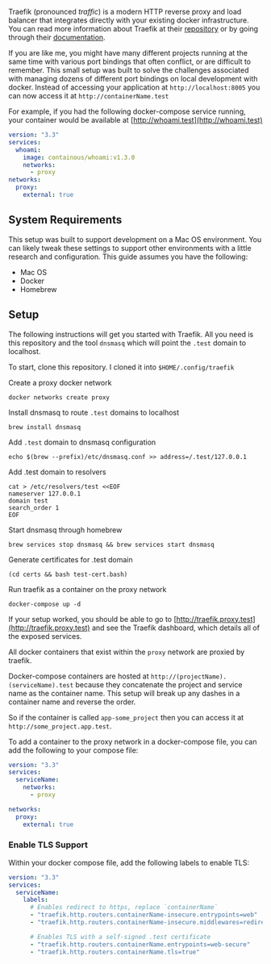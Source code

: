 Traefik (pronounced _traffic_) is a modern HTTP reverse proxy and load balancer that integrates directly with your existing docker infrastructure. You can read more information about Traefik at their [repository](https://github.com/containous/traefik) or by going through their [documentation](https://traefik.io/).

If you are like me, you might have many different projects running at the same time with various port bindings that often conflict, or are difficult to remember. This small setup was built to solve the challenges associated with managing dozens of different port bindings on local development with docker. Instead of accessing your application at `http://localhost:8005` you can now access it at `http://containerName.test`

For example, if you had the following docker-compose service running, your container would be available at [http://whoami.test](http://whoami.test)

``` yaml
version: "3.3"
services:
  whoami:
    image: containous/whoami:v1.3.0
    networks:
      - proxy
networks:
  proxy:
    external: true
```

## System Requirements
This setup was built to support development on a Mac OS environment. You can likely tweak these settings to support other environments with a little research and configuration. This guide assumes you have the following:
- Mac OS
- Docker
- Homebrew

## Setup
The following instructions will get you started with Traefik. All you need is this repository and the tool `dnsmasq` which will point the `.test` domain to localhost.

To start, clone this repository. I cloned it into `$HOME/.config/traefik`

Create a proxy docker network
``` shell
docker networks create proxy
```

Install dnsmasq to route `.test` domains to localhost
``` shell
brew install dnsmasq
```

Add `.test` domain to dnsmasq configuration
``` shell
echo $(brew --prefix)/etc/dnsmasq.conf >> address=/.test/127.0.0.1
```

Add .test domain to resolvers
``` shell
cat > /etc/resolvers/test <<EOF
nameserver 127.0.0.1
domain test
search_order 1
EOF
```

Start dnsmasq through homebrew
``` shell
brew services stop dnsmasq && brew services start dnsmasq
```

Generate certificates for .test domain
``` shell
(cd certs && bash test-cert.bash)
```

Run traefik as a container on the proxy network
``` shell
docker-compose up -d
```

If your setup worked, you should be able to go to [http://traefik.proxy.test](http://traefik.proxy.test) and see the Traefik dashboard, which details all of the exposed services.

All docker containers that exist within the `proxy` network are proxied by traefik.

Docker-compose containers are hosted at `http://(projectName).(serviceName).test` because they concatenate the project and service name as the container name. This setup will break up any dashes in a container name and reverse the order.

So if the container is called `app-some_project` then you can access it at `http://some_project.app.test`.

To add a container to the proxy network in a docker-compose file, you can add the following to your compose file:
``` yaml
version: "3.3"
services:
  serviceName:
    networks:
      - proxy

networks:
  proxy:
    external: true
```

### Enable TLS Support
Within your docker compose file, add the following labels to enable TLS:
``` yaml
version: "3.3"
services:
  serviceName:
    labels:
      # Enables redirect to https, replace `containerName`
      - "traefik.http.routers.containerName-insecure.entrypoints=web"
      - "traefik.http.routers.containerName-insecure.middlewares=redirect-to-https"

      # Enables TLS with a self-signed .test certificate
      - "traefik.http.routers.containerName.entrypoints=web-secure"
      - "traefik.http.routers.containerName.tls=true"
```